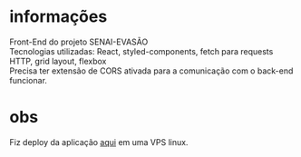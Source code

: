 # informações
Front-End do projeto SENAI-EVASÃO<br>
Tecnologias utilizadas: React, styled-components, fetch para requests HTTP, grid layout, flexbox<br>
Precisa ter extensão de CORS ativada para a comunicação com o back-end funcionar.<br>

# obs
Fiz deploy da aplicação <a href="http://calheiros.ml:5000/">aqui</a> em uma VPS linux.<br>
